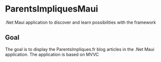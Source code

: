# ParentsImpliquesMaui
.Net Maui application to discover and learn possibilities with the framework

## Goal
The goal is to display the ParentsImpliques.fr blog articles in the .Net Maui application. 
The application is based on MVVC
